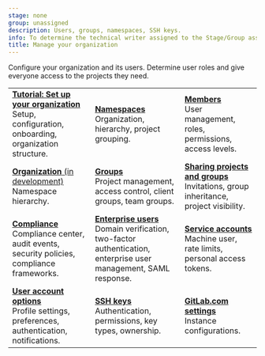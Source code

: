 ```yaml
---
stage: none
group: unassigned
description: Users, groups, namespaces, SSH keys.
info: To determine the technical writer assigned to the Stage/Group associated with this page, see https://handbook.gitlab.com/handbook/product/ux/technical-writing/#assignments
title: Manage your organization
---
```


Configure your organization and its users. Determine user roles
and give everyone access to the projects they need.

| | | |
|--|--|--|
| [**Tutorial: Set up your organization**](../tutorials/manage_user/_index.md)<br>Setup, configuration, onboarding, organization structure. | [**Namespaces**](../user/namespace/index.md)<br>Organization, hierarchy, project grouping. | [**Members**](../user/project/members/index.md)<br>User management, roles, permissions, access levels. |
| [**Organization** (in development)](../user/organization/index.md)<br>Namespace hierarchy. | [**Groups**](../user/group/index.md)<br>Project management, access control, client groups, team groups. | [**Sharing projects and groups**](../user/project/members/sharing_projects_groups.md)<br>Invitations, group inheritance, project visibility. |
| [**Compliance**](../administration/compliance.md)<br>Compliance center, audit events, security policies, compliance frameworks. | [**Enterprise users**](../user/enterprise_user/_index.md)<br>Domain verification, two-factor authentication, enterprise user management, SAML response. | [**Service accounts**](../user/profile/service_accounts.md)<br>Machine user, rate limits, personal access tokens. |
| [**User account options**](../user/profile/index.md)<br>Profile settings, preferences, authentication, notifications. | [**SSH keys**](../user/ssh.md)<br>Authentication, permissions, key types, ownership. | [**GitLab.com settings**](../user/gitlab_com/index.md)<br>Instance configurations. |
